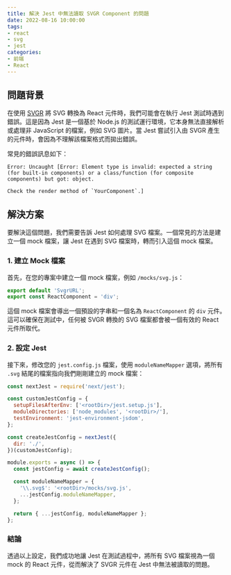 ```yaml
---
title: 解決 Jest 中無法讀取 SVGR Component 的問題
date: 2022-08-16 10:00:00
tags:
- react
- svg
- jest
categories:
- 前端
- React
---
```


## 問題背景

在使用 [SVGR](https://react-svgr.com/) 將 SVG 轉換為 React 元件時，我們可能會在執行 Jest 測試時遇到錯誤。這是因為 Jest 是一個基於 Node.js 的測試運行環境，它本身無法直接解析或處理非 JavaScript 的檔案，例如 SVG 圖片。當 Jest 嘗試引入由 SVGR 產生的元件時，會因為不理解該檔案格式而拋出錯誤。

常見的錯誤訊息如下：

```
Error: Uncaught [Error: Element type is invalid: expected a string (for built-in components) or a class/function (for composite components) but got: object.

Check the render method of `YourComponent`.]
```

## 解決方案

要解決這個問題，我們需要告訴 Jest 如何處理 SVG 檔案。一個常見的方法是建立一個 mock 檔案，讓 Jest 在遇到 SVG 檔案時，轉而引入這個 mock 檔案。

### 1. 建立 Mock 檔案

首先，在您的專案中建立一個 mock 檔案，例如 `/mocks/svg.js`：

```javascript
export default 'SvgrURL';
export const ReactComponent = 'div';
```

這個 mock 檔案會導出一個預設的字串和一個名為 `ReactComponent` 的 `div` 元件。這可以確保在測試中，任何被 SVGR 轉換的 SVG 檔案都會被一個有效的 React 元件所取代。

### 2. 設定 Jest

接下來，修改您的 `jest.config.js` 檔案，使用 `moduleNameMapper` 選項，將所有 `.svg` 結尾的檔案指向我們剛剛建立的 mock 檔案：

```javascript
const nextJest = require('next/jest');

const customJestConfig = {
  setupFilesAfterEnv: ['<rootDir>/jest.setup.js'],
  moduleDirectories: ['node_modules', '<rootDir>/'],
  testEnvironment: 'jest-environment-jsdom',
};

const createJestConfig = nextJest({
  dir: './',
})(customJestConfig);

module.exports = async () => {
  const jestConfig = await createJestConfig();

  const moduleNameMapper = {
    '\\.svg$': '<rootDir>/mocks/svg.js',
    ...jestConfig.moduleNameMapper,
  };

  return { ...jestConfig, moduleNameMapper };
};
```

### 結論

透過以上設定，我們成功地讓 Jest 在測試過程中，將所有 SVG 檔案視為一個 mock 的 React 元件，從而解決了 SVGR 元件在 Jest 中無法被讀取的問題。

